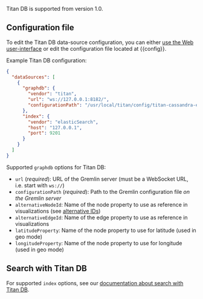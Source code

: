 
Titan DB is supported from version 1.0.

## Configuration file

To edit the Titan DB data-source configuration, you can either [use the Web user-interface](/configure-sources/#using-the-web-user-interface)
or edit the configuration file located at {{config}}.

Example Titan DB configuration:
```json
{
  "dataSources": [
    {
      "graphdb": {
        "vendor": "titan",
        "url": "ws://127.0.0.1:8182/",
        "configurationPath": "/usr/local/titan/config/titan-cassandra-es.properties"
      },
      "index": {
        "vendor": "elasticSearch",
        "host": "127.0.0.1",
        "port": 9201
      }
    }
  ]
}
```

Supported `graphdb` options for Titan DB:

- `url` (*required*): URL of the Gremlin server (must be a WebSocket URL, i.e. start with `ws://`)
- `configurationPath` (*required*): Path to the Gremlin configuration file *on the Gremlin server*
- `alternativeNodeId`: Name of the node property to use as reference in visualizations (see [alternative IDs](/alternative-ids))
- `alternativeEdgeId`: Name of the edge property to use as reference in visualizations
- `latitudeProperty`: Name of the node property to use for latitude (used in geo mode)
- `longitudeProperty`: Name of the node property to use for longitude (used in geo mode)

## Search with Titan DB

For supported `index` options, see our [documentation about search with Titan DB](/search-titan).
